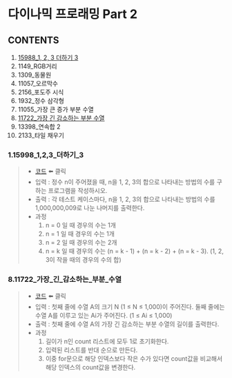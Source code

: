 # 다이나믹 프로래밍 Part 2

## CONTENTS

1. [15988_1, 2, 3 더하기 3](#1.15998_1,2,3_더하기_3)
2. 1149_RGB거리
3. 1309_동물원
4. 11057_오르막수
5. 2156_포도주 시식
6. 1932_정수 삼각형
7. 11055_가장 큰 증가 부분 수열
8. [11722_가장 긴 감소하는 부분 수열](#8.11722_가장_긴_감소하는_부분_수열)
9. 13398_연속합 2
10. 2133_타일 채우기

### 1.15998_1,2,3_더하기_3

> - [코드](./15988_1%2C%202%2C%203%20%EB%8D%94%ED%95%98%EA%B8%B0%203.py) ⬅️ 클릭
> - 입력 : 정수 n이 주어졌을 때, n을 1, 2, 3의 합으로 나타내는 방법의 수를 구하는 프로그램을 작성하시오.
> - 출력 : 각 테스트 케이스마다, n을 1, 2, 3의 합으로 나타내는 방법의 수를 1,000,000,009로 나눈 나머지를 출력한다.
> - 과정
>   1. n = 0 일 때 경우의 수는 1개
>   2. n = 1 일 때 경우의 수는 1개
>   3. n = 2 일 때 경우의 수는 2개
>   4. n = k 일 때 경우의 수는 (n = k - 1) + (n = k - 2) + (n = k - 3). (1, 2, 3이 작을 때의 경우의 수의 합)

### 8.11722_가장_긴_감소하는_부분_수열

> - [코드](./11722_가장%20긴%20감소하는%20부분%20수열.py) ⬅️ 클릭
> - 입력 : 첫째 줄에 수열 A의 크기 N (1 ≤ N ≤ 1,000)이 주어진다.
>   둘째 줄에는 수열 A를 이루고 있는 Ai가 주어진다. (1 ≤ Ai ≤ 1,000)
> - 출력 : 첫째 줄에 수열 A의 가장 긴 감소하는 부분 수열의 길이를 출력한다.
> - 과정
>   1. 길이가 n인 count 리스트에 모두 1로 초기화한다.
>   2. 입력된 리스트를 반대 순으로 만든다.
>   3. 이중 for문으로 해당 인덱스보다 작은 수가 있다면 count값을 비교해서 해당 인덱스의 count값을 변경한다.
